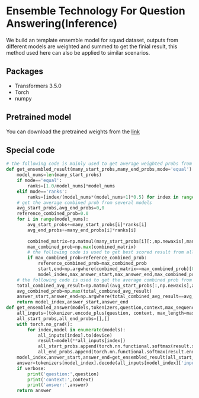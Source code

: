 # Ensemble Technology For  Question Answering(Inference)

We build an template ensemble model for squad dataset, outputs from different models are weighted and summed to get the finial result, this method used here can also be applied to similar scenarios. 

## Packages
- Transformers 3.5.0
- Torch
- numpy

## Pretrained model
You can download the pretrained weights from the [link](https://huggingface.co/mrm8488/bert-medium-finetuned-squadv2)

## Special code
```python
# the following code is mainly used to get average weighted probs from different models 
def get_ensembled_result(many_start_probs,many_end_probs,mode='equal'):
    model_nums=len(many_start_probs)
    if mode=='equal':
        ranks=[1.0/model_nums]*model_nums
    elif mode=='ranks':
        ranks=[index/(model_nums*(model_nums+1)*0.5) for index in range(1,model_nums+1)]
    # get the average combined prob from several models
    avg_start_probs,avg_end_probs=0,0
    reference_combined_prob=0.0
    for i in range(model_nums):
        avg_start_probs+=many_start_probs[i]*ranks[i]
        avg_end_probs+=many_end_probs[i]*ranks[i]
        
        combined_matrix=np.matmul(many_start_probs[i][:,np.newaxis],many_end_probs[i][np.newaxis,:])*ranks[i]**2
        max_combined_prob=np.max(combined_matrix)
        # the following code is used to get best scored result from all model predictions
        if max_combined_prob>reference_combined_prob:
            reference_combined_prob=max_combined_prob
            start,end=np.argwhere(combined_matrix==max_combined_prob)[0]
            model_index,max_answer_start,max_answer_end,max_combined_prob=i,start,end,max_combined_prob       
    # the following code is used to get the average combined prob from several models
    total_combined_avg_result=np.matmul(avg_start_probs[:,np.newaxis],avg_end_probs[np.newaxis,:])
    avg_combined_prob=np.max(total_combined_avg_result)
    answer_start,answer_end=np.argwhere(total_combined_avg_result==avg_combined_prob)[0]
    return model_index,answer_start,answer_end
def get_ensembled_answer(models,tokenizers,question,context,max_sequence_len=384,verbose=False,device='cpu'):
    all_inputs=[tokenizer.encode_plus(question, context, max_length=max_sequence_len, truncation=True, padding='max_length', return_tensors='pt') for tokenizer in tokenizers]
    all_start_probs,all_end_probs=[],[]
    with torch.no_grad():
        for index,model in enumerate(models):
            all_inputs[index].to(device)
            result=model(**all_inputs[index])
            all_start_probs.append(torch.nn.functional.softmax(result.start_logits,dim=1).detach().cpu().numpy()[0])
            all_end_probs.append(torch.nn.functional.softmax(result.end_logits,dim=1).detach().cpu().numpy()[0])
    model_index,answer_start,answer_end=get_ensembled_result(all_start_probs,all_end_probs,mode='equal')
    answer=tokenizers[model_index].decode(all_inputs[model_index]['input_ids'][0,answer_start:answer_end+1],skip_special_tokens=True)
    if verbose:
        print('question:',question)
        print('context:',context)
        print('answer:',answer)
    return answer
```